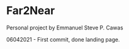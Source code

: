 # Far2Near

Personal project by Emmanuel Steve P. Cawas


06042021 - First commit, done landing page.
